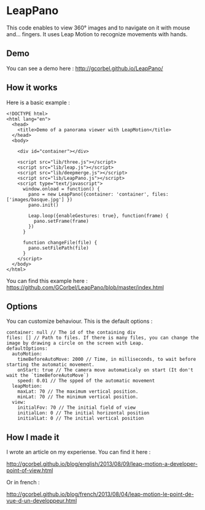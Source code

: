 LeapPano
========

This code enables to view 360° images and to navigate on it with mouse and... fingers.
It uses Leap Motion to recognize movements with hands.

Demo
----

You can see a demo here : http://gcorbel.github.io/LeapPano/

How it works
------------

Here is a basic example :

    <!DOCTYPE html>
    <html lang="en">
      <head>
        <title>Demo of a panorama viewer with LeapMotion</title>
      </head>
      <body>

        <div id="container"></div>

        <script src="lib/three.js"></script>
        <script src="lib/leap.js"></script>
        <script src="lib/deepmerge.js"></script>
        <script src="lib/LeapPano.js"></script>
        <script type="text/javascript">
          window.onload = function() {
            pano = new LeapPano({container: 'container', files: ['images/basque.jpg'] })
            pano.init()

            Leap.loop({enableGestures: true}, function(frame) {
              pano.setFrame(frame)
            })
          }

          function changeFile(file) {
            pano.setFilePath(file)
          }
        </script>
      </body>
    </html>

You can find this example here : https://github.com/GCorbel/LeapPano/blob/master/index.html

Options
-------

You can customize behaviour. This is the default options :

    container: null // The id of the containing div
    files: [] // Path to files. If there is many files, you can change the image by drawing a circle on the screen with Leap.
    defaultOptions:
      autoMotion:
        timeBeforeAutoMove: 2000 // Time, in milliseconds, to wait before starting the automatic movement.
        onStart: true // The camera move automaticaly on start (It don't wait the `timeBeforeAutoMove`)
        speed: 0.01 // The spped of the automatic movement
      leapMotion:
        maxLat: 70 // The maximum vertical position.
        minLat: 70 // The minimum vertical position.
      view:
        initialFov: 70 // The initial field of view
        initialLon: 0 // The initial horizontal position
        initialLat: 0 // The initial vertical position

How I made it
-------------

 I wrote an article on my experiense. You can find it here :

 http://gcorbel.github.io/blog/english/2013/08/09/leap-motion-a-developer-point-of-view.html

 Or in french :

 http://gcorbel.github.io/blog/french/2013/08/04/leap-motion-le-point-de-vue-d-un-developpeur.html
